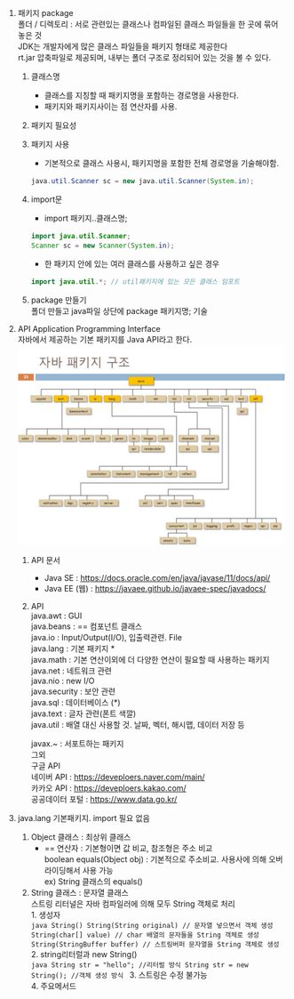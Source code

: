 1. 패키지 package  
	폴더 / 디렉토리 : 서로 관련있는 클래스나 컴파일된 클래스 파일들을 한 곳에 묶어 놓은 것  
	JDK는 개발자에게 많은 클래스 파일들을 패키지 형태로 제공한다  
	rt.jar 압축파일로 제공되며, 내부는 폴더 구조로 정리되어 있는 것을 볼 수 있다.  
	
	1) 클래스명
		- 클래스를 지칭할 때 패키지명을 포함하는 경로명을 사용한다.  
		- 패키지와 패키지사이는 점 연산자를 사용.  
 	2) 패키지 필요성  

	3) 패키지 사용  
		- 기본적으로 클래스 사용시, 패키지명을 포함한 전체 경로명을 기술해야함.  
		```java
		java.util.Scanner sc = new java.util.Scanner(System.in);
		```
	4) import문
		- import 패키지..클래스명;
		```java
		import java.util.Scanner;
		Scanner sc = new Scanner(System.in);
		```
		- 한 패키지 안에 있는 여러 클래스를 사용하고 싶은 경우  
		```java
		import java.util.*; // util패키지에 있는 모든 클래스 임포트
		```  
	5) package 만들기  
		폴더 만들고 java파일 상단에 package 패키지명; 기술  

2. API Application Programming Interface  
	자바에서 제공하는 기본 패키지를 Java API라고 한다.
	![javapackage](./javapackage.jpg)
	
	1) API 문서  
		- Java SE : https://docs.oracle.com/en/java/javase/11/docs/api/  
		- Java EE (웹) : https://javaee.github.io/javaee-spec/javadocs/  
	2) API  
		java.awt 		: GUI  
		java.beans		: == 컴포넌트 클래스  
		java.io			: Input/Output(I/O), 입출력관련. File  
		java.lang		: 기본 패키지 *  
		java.math		: 기본 연산이외에 더 다양한 연산이 필요할 때 사용하는 패키지  
		java.net		: 네트워크 관련  
		java.nio		: new I/O  
		java.security		: 보안 관련  
		java.sql		: 데이터베이스 (*)  
		java.text		: 글자 관련(폰트 색깔)  
		java.util		: 배열 대신 사용할 것. 날짜, 벡터, 해시맵, 데이터 저장 등  

		javax.~ : 서포트하는 패키지  
		그외  
		구글 API  
		네이버 API : https://deveploers.naver.com/main/  
		카카오 API : https://deveploers.kakao.com/  
		공공데이터 포털 : https://www.data.go.kr/  

3. java.lang
	기본패키지. import 필요 없음
	1) Object 클래스 : 최상위 클래스
		* == 연산자 : 기본형이면 값 비교, 참조형은 주소 비교  
		  boolean equals(Object obj) : 기본적으로 주소비교. 사용사에 의해 오버라이딩해서 사용 가능  
		  ex) String 클래스의 equals()  
	2) String 클래스 : 문자열 클래스  
		스트링 리터널은 자바 컴파일러에 의해 모두 String 객체로 처리  
			1. 생성자  
				```java
				String()
				String(String original) // 문자열 넣으면서 객체 생성
				String(char[] value) // char 배열의 문자들을 String 객체로 생성
				String(StringBuffer buffer) // 스트링버퍼 문자열을 String 객체로 생성
				```
			2. string리터럴과 new String()  
				```java
				String str = "hello"; //리터럴 방식
				String str = new String(); //객체 생성 방식
				```
			3. 스트링은 수정 불가능  
			4. 주요메서드  

	

